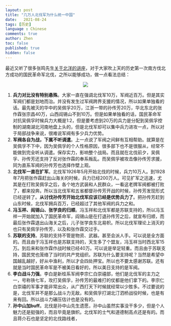 ```yaml
---
layout: post
title: "几万人北伐军为什么统一中国"
date:   2021-08-24
tags: [历史]
language : Chinese
comments: true
author: Zhen
toc: false
published: true
hidden: false
---
```

最近又听了很多张鸣先生[关于北洋的讲座](https://youtu.be/C5WFrarybbo)，对于大家吹上天的历史第一次南方伐北方成功的国民革命军北伐，之所以能够成功，做一点看法总结：

<p align="center"> <img src="{{ site.imageurl }}/北伐.png"> </p> 

1. **兵力对比没有特别悬殊**。大家一直在强调北伐军10万，军阀近百万。但是其实军阀们都是划地而治。并没有发生过军阀跨界支援的情况，所以如果单独看的话。最先被灭的华中的吴佩孚20万，江浙一带的孙传芳20万，华北东北的张作霖张宗昌40万，山西阎锡山不到10万。但是如果单独看的话，国民革命军对抗吴佩孚时候兵力大概是1:2，但是要考虑到20万的兵力是分配到吴佩孚控制的湖南湖北河南地盘上头的，但是北伐军却可以集中兵力进攻一点，所以对于局部战争来说，很难说军阀有多少兵力优势。
2. **军阀各自为战，下属不听调遣**。上一点说了军阀之间鲜有互相帮助。就算是在吴佩孚不下中，因为吴佩孚的个人性格原因，很多部下也不是很服从，经常不能做到完全听从调遣。保存实力，影响整个战局。而且就在北伐前夕，吴佩孚、孙传芳还支持了反对张作霖的奉系叛乱。而吴佩孚被攻击像孙传芳求援，同为直系军阀的孙传芳也选择作壁上观。
3. **北伐军一直在扩军**。北伐军1926年5月开始北伐的时候，兵力10万人。到1928年7月把张作霖赶出山海关的时候，兵力已经200万人。可见扩军之迅速，尤其是在打败吴佩孚之后，各个地方武装和人民群众，一看这老牌军阀都被打败了，都来投奔。所以当北伐军和五省都督孙传芳开战的时候，孙传芳发现形式已经逆转了。**从讨伐孙传芳开始北伐军应该已经是优势兵力了**。把孙传芳赶到山东时候，北伐军拥兵百万，已经超过了其他军阀的兵力之和。
4. **冯玉祥、阎锡山、张学良的归顺**。冯玉祥和北伐军都是苏联支持的，所以冯玉祥一开始就加入了国民革命军，阎锡山是在打退孙传芳之后，就宣布归顺，而最后张作霖退出山海关之后，儿子张学良东北易帜。所以北伐军理论上消灭的也只有吴佩孚孙传芳，以及和张作霖交过手。
5. **苏联的支持**。苏联的支持不管是物资、武器。甚至会派人手。可以说是全方面的。而且由于冯玉祥也是苏联支持的，天生多了个盟友，冯玉祥当时西北军15万。到后来和张作霖作战时候已经40万。可以说是举足轻重。而且由于苏联支持，国民党也笼络了当时的共产党组织。苏联为什么要支持呢？当然是希望中国越乱越好，好从中渔利，所以才会四处押宝。所以也不要太感谢苏联。还有就是当时国民革命军是不被美日看好的，所以美日支持的是军阀。
6. **李白战斗力强**。李白是新桂系军阀李宗仁白崇禧部，他们是北伐军的主力之一，号称铁七军，攻打吴佩孚，孙传芳的最难打的仗都是他们拿下的。李宗仁白崇禧的军事才能非常出众，从广西打天下时候就经常以少胜多。不过要说的是，北伐军并不是那么战斗力无敌，和吴佩孚打湖北汀泗桥战役时候，也是有来有回。所以战斗力碾压估计也是没有的。
7. **孙中山加buff**。北伐是孙中山先生遗愿，孙中山虽然实事没干多少，但是个人魅力还是挺强的，而且毕竟是旗帜。北伐军的士气和道德制高点还是有的。而且蒋介石也是坚定的北伐路线者，


<!--stackedit_data:
eyJoaXN0b3J5IjpbLTE4MTg5MTA0MTIsMTk0ODUxMDA0NiwxOD
gwOTE5MjcwLDE3NTQ1OTk3MDYsMjkyODM4MDI4LC0xMjU2NjM3
NzgyLDEyMTQzOTk5OCwxNTIyMDQ2MDEwXX0=
-->